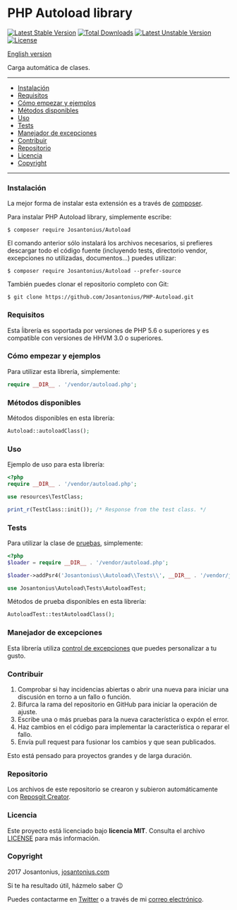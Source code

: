 # PHP Autoload library

[![Latest Stable Version](https://poser.pugx.org/josantonius/autoload/v/stable)](https://packagist.org/packages/josantonius/autoload) [![Total Downloads](https://poser.pugx.org/josantonius/autoload/downloads)](https://packagist.org/packages/josantonius/autoload) [![Latest Unstable Version](https://poser.pugx.org/josantonius/autoload/v/unstable)](https://packagist.org/packages/josantonius/autoload) [![License](https://poser.pugx.org/josantonius/autoload/license)](https://packagist.org/packages/josantonius/autoload)

[English version](README.md)

Carga automática de clases.

---

- [Instalación](#instalación)
- [Requisitos](#requisitos)
- [Cómo empezar y ejemplos](#cómo-empezar-y-ejemplos)
- [Métodos disponibles](#métodos-disponibles)
- [Uso](#uso)
- [Tests](#tests)
- [Manejador de excepciones](#manejador-de-excepciones)
- [Contribuir](#contribuir)
- [Repositorio](#repositorio)
- [Licencia](#licencia)
- [Copyright](#copyright)

---

### Instalación 

La mejor forma de instalar esta extensión es a través de [composer](http://getcomposer.org/download/).

Para instalar PHP Autoload library, simplemente escribe:

    $ composer require Josantonius/Autoload

El comando anterior sólo instalará los archivos necesarios, si prefieres descargar todo el código fuente (incluyendo tests, directorio vendor, excepciones no utilizadas, documentos...) puedes utilizar:

    $ composer require Josantonius/Autoload --prefer-source

También puedes clonar el repositorio completo con Git:

	$ git clone https://github.com/Josantonius/PHP-Autoload.git

### Requisitos

Esta ĺibrería es soportada por versiones de PHP 5.6 o superiores y es compatible con versiones de HHVM 3.0 o superiores.

### Cómo empezar y ejemplos

Para utilizar esta librería, simplemente:

```php
require __DIR__ . '/vendor/autoload.php';
```
### Métodos disponibles

Métodos disponibles en esta librería:

```php
Autoload::autoloadClass();
```
### Uso

Ejemplo de uso para esta librería:

```php
<?php
require __DIR__ . '/vendor/autoload.php';

use resources\TestClass;

print_r(TestClass::init()); /* Response from the test class. */
```

### Tests 

Para utilizar la clase de [pruebas](tests), simplemente:

```php
<?php
$loader = require __DIR__ . '/vendor/autoload.php';

$loader->addPsr4('Josantonius\\Autoload\\Tests\\', __DIR__ . '/vendor/josantonius/autoload/tests');

use Josantonius\Autoload\Tests\AutoloadTest;
```
Métodos de prueba disponibles en esta librería:

```php
AutoloadTest::testAutoloadClass();
```

### Manejador de excepciones

Esta librería utiliza [control de excepciones](src/Exception) que puedes personalizar a tu gusto.
### Contribuir
1. Comprobar si hay incidencias abiertas o abrir una nueva para iniciar una discusión en torno a un fallo o función.
1. Bifurca la rama del repositorio en GitHub para iniciar la operación de ajuste.
1. Escribe una o más pruebas para la nueva característica o expón el error.
1. Haz cambios en el código para implementar la característica o reparar el fallo.
1. Envía pull request para fusionar los cambios y que sean publicados.

Esto está pensado para proyectos grandes y de larga duración.

### Repositorio

Los archivos de este repositorio se crearon y subieron automáticamente con [Reposgit Creator](https://github.com/Josantonius/BASH-Reposgit).

### Licencia

Este proyecto está licenciado bajo **licencia MIT**. Consulta el archivo [LICENSE](LICENSE) para más información.

### Copyright

2017 Josantonius, [josantonius.com](https://josantonius.com/)

Si te ha resultado útil, házmelo saber :wink:

Puedes contactarme en [Twitter](https://twitter.com/Josantonius) o a través de mi [correo electrónico](mailto:hello@josantonius.com).